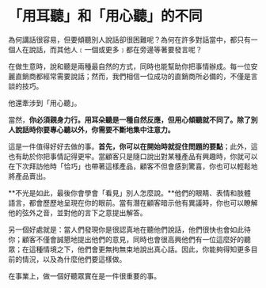 # 「用耳聽」和「用心聽」的不同

為何講話很容易，但要傾聽別人說話卻很困難呢？為何在許多對話當中，都只有一個人在說話，而其他人﹝一個或更多﹞都在旁邊等著要發言呢？

在做生意時，說和聽是兩種最自然的方式，同時也能幫助你把事情辦成。每一位安麗直銷商都經常需要說話；然而，我們相信一位成功的直銷商所必備的，不僅是言談的技巧。

他還牽涉到「用心聽」。

當然，**你必須親身力行。用耳朵聽是一種自然反應，但用心傾聽就不同了。除了別人說話時你要專心聽以外，你需要不斷地集中注意力。**

這是一件值得好好去做的事。**首先，你可以在開始時就捉住問題的要點**；此外，這也有助於你把事情記得更牢。當顧客只是隨口說出對某種產品有興趣時，你就可以在下次拜訪他時「恰巧」也帶著這樣產品，顧客不但會感到驚喜，你也可以輕鬆地將產品賣出。

**不光是如此，最後你會學會「看見」別人怎麼說。**他們的眼睛、表情和肢體語言，都會歷歷地呈現在你的眼前。當有潛在顧客暗示他有異議時，你也可以瞭解他的弦外之音，並對他的言下之意提出解答。

另一個好處就是：當人們發現你是很認真地在聽他們說話，他們很快也會如此待你；顧客不僅會誠懇地提出他們的意見，同時也會很高興他們有一位這麼好的聽眾；在這種情境之下，他們會更無拘無束地說出真心話。因此，你能夠得知更多目前的情況，以及為什麼他們要這樣做。

在事業上，做一個好聽眾實在是一件很重要的事。

